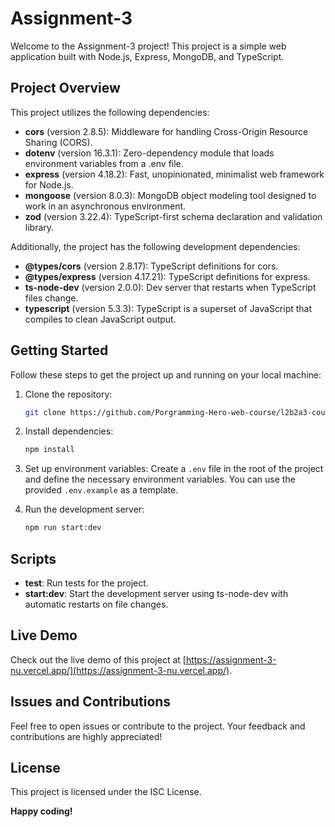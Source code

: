 # Assignment-3

Welcome to the Assignment-3 project! This project is a simple web application built with Node.js, Express, MongoDB, and TypeScript.

## Project Overview

This project utilizes the following dependencies:

- **cors** (version 2.8.5): Middleware for handling Cross-Origin Resource Sharing (CORS).
- **dotenv** (version 16.3.1): Zero-dependency module that loads environment variables from a .env file.
- **express** (version 4.18.2): Fast, unopinionated, minimalist web framework for Node.js.
- **mongoose** (version 8.0.3): MongoDB object modeling tool designed to work in an asynchronous environment.
- **zod** (version 3.22.4): TypeScript-first schema declaration and validation library.

Additionally, the project has the following development dependencies:

- **@types/cors** (version 2.8.17): TypeScript definitions for cors.
- **@types/express** (version 4.17.21): TypeScript definitions for express.
- **ts-node-dev** (version 2.0.0): Dev server that restarts when TypeScript files change.
- **typescript** (version 5.3.3): TypeScript is a superset of JavaScript that compiles to clean JavaScript output.

## Getting Started

Follow these steps to get the project up and running on your local machine:

1. Clone the repository:
   ```bash
   git clone https://github.com/Porgramming-Hero-web-course/l2b2a3-course-review-alaminhossa1n.git
   ```

2. Install dependencies:
   ```bash
   npm install
   ```

3. Set up environment variables:
   Create a `.env` file in the root of the project and define the necessary environment variables. You can use the provided `.env.example` as a template.

4. Run the development server:
   ```bash
   npm run start:dev
   ```

## Scripts

- **test**: Run tests for the project.
- **start:dev**: Start the development server using ts-node-dev with automatic restarts on file changes.

## Live Demo

Check out the live demo of this project at [https://assignment-3-nu.vercel.app/](https://assignment-3-nu.vercel.app/).

## Issues and Contributions

Feel free to open issues or contribute to the project. Your feedback and contributions are highly appreciated!

## License

This project is licensed under the ISC License.

**Happy coding!**
